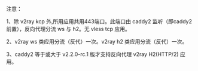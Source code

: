 注意：

1、除 v2ray kcp 外,所用应用共用443端口。此端口由 caddy2 监听（即caddy2前置），反向代理分流 ws 与 h2。无 vless tcp 应用。

2、v2ray ws 类应用分流（反代）一次。v2ray h2 类应用分流（反代）一次。

3、caddy2 等于或大于 v2.2.0-rc.1 版才支持反向代理 v2ray H2(HTTP/2) 应用。
